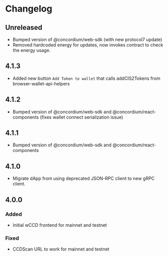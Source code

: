 # Changelog

## Unreleased

- Bumped version of @concordium/web-sdk (with new protocol7 update)
- Removed hardcoded energy for updates, now invokes contract to check the energy usage.

## 4.1.3

- Added new button `Add Token to wallet` that calls addCIS2Tokens from browser-wallet-api-helpers

## 4.1.2

- Bumped version of @concordium/web-sdk and @concordium/react-components (fixes wallet connect serialization issue)

## 4.1.1

- Bumped version of @concordium/web-sdk and @concordium/react-components

## 4.1.0

- Migrate dApp from using deprecated JSON-RPC client to new gRPC client.

## 4.0.0

### Added

- Initial wCCD frontend for mainnet and testnet

### Fixed

- CCDScan URL to work for mainnet and testnet
